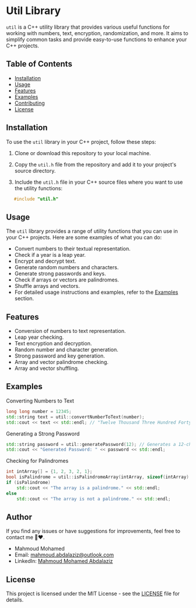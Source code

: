 # Util Library

`util` is a C++ utility library that provides various useful functions for working with numbers, text, encryption, randomization, and more. It aims to simplify common tasks and provide easy-to-use functions to enhance your C++ projects.

## Table of Contents

- [Installation](#installation)
- [Usage](#usage)
- [Features](#features)
- [Examples](#examples)
- [Contributing](#contributing)
- [License](#license)

## Installation

To use the `util` library in your C++ project, follow these steps:

1. Clone or download this repository to your local machine.

2. Copy the `util.h` file from the repository and add it to your project's source directory.

3. Include the `util.h` file in your C++ source files where you want to use the utility functions:

```cpp
   #include "util.h"
```

## Usage

The `util` library provides a range of utility functions that you can use in your C++ projects. Here are some examples of what you can do:

- Convert numbers to their textual representation.
- Check if a year is a leap year.
- Encrypt and decrypt text.
- Generate random numbers and characters.
- Generate strong passwords and keys.
- Check if arrays or vectors are palindromes.
- Shuffle arrays and vectors.
- For detailed usage instructions and examples, refer to the [Examples](#examples) section.

## Features

- Conversion of numbers to text representation.
- Leap year checking.
- Text encryption and decryption.
- Random number and character generation.
- Strong password and key generation.
- Array and vector palindrome checking.
- Array and vector shuffling.

## Examples

Converting Numbers to Text

```cpp
long long number = 12345;
std::string text = util::convertNumberToText(number);
std::cout << text << std::endl; // "Twelve Thousand Three Hundred Forty-Five"
```

Generating a Strong Password
```cpp
std::string password = util::generatePassword(12); // Generates a 12-character password
std::cout << "Generated Password: " << password << std::endl;
```

Checking for Palindromes
```cpp
int intArray[] = {1, 2, 3, 2, 1};
bool isPalindrome = util::isPalindromeArray(intArray, sizeof(intArray) / sizeof(int));
if (isPalindrome)
    std::cout << "The array is a palindrome." << std::endl;
else
    std::cout << "The array is not a palindrome." << std::endl;
```

## Author

If you find any issues or have suggestions for improvements, feel free to contact me 🫶❤️.

- Mahmoud Mohamed
- Email: mahmoud.abdalaziz@outlook.com
- LinkedIn: [Mahmoud Mohamed Abdalaziz](https://www.linkedin.com/in/mahmoud-mohamed-abd/)

## License

This project is licensed under the MIT License - see the [LICENSE](LICENSE) file for details.

